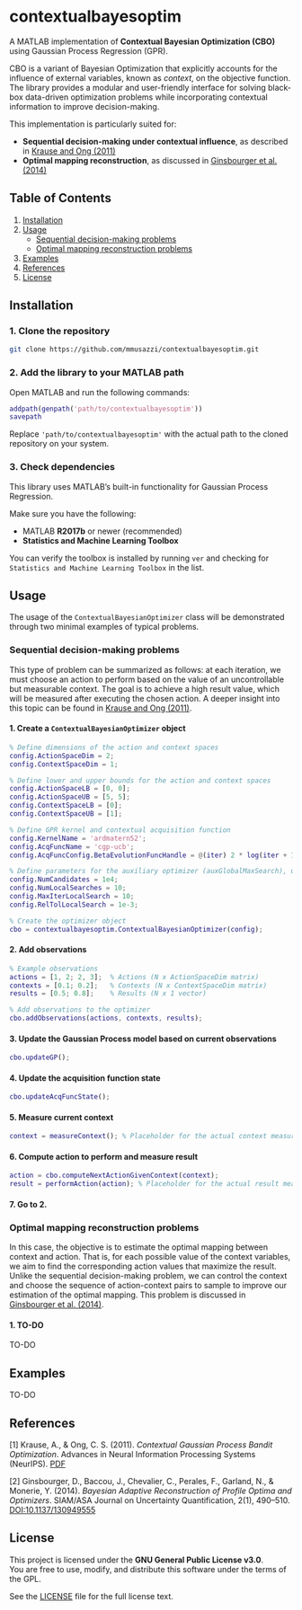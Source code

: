 # contextualbayesoptim

A MATLAB implementation of **Contextual Bayesian Optimization (CBO)** using Gaussian Process Regression (GPR).

CBO is a variant of Bayesian Optimization that explicitly accounts for the influence of external variables, known as *context*, on the objective function. The library provides a modular and user-friendly interface for solving black-box data-driven optimization problems while incorporating contextual information to improve decision-making.

This implementation is particularly suited for:

- **Sequential decision-making under contextual influence**, as described in [Krause and Ong (2011)](#reference-1)
- **Optimal mapping reconstruction**, as discussed in [Ginsbourger et al. (2014)](#reference-2)

## Table of Contents

1. [Installation](#installation)
2. [Usage](#usage)
	- [Sequential decision-making problems](#sequential-decision-making-problems)
    - [Optimal mapping reconstruction problems](#optimal-mapping-reconstruction-problems)
3. [Examples](#examples)
4. [References](#references)
5. [License](#license)

## Installation

### 1. Clone the repository
```bash
git clone https://github.com/mmusazzi/contextualbayesoptim.git
```
### 2. Add the library to your MATLAB path

Open MATLAB and run the following commands:

```matlab
addpath(genpath('path/to/contextualbayesoptim'))
savepath
```
Replace `'path/to/contextualbayesoptim'` with the actual path to the cloned repository on your system.

### 3. Check dependencies

This library uses MATLAB’s built-in functionality for Gaussian Process Regression.

Make sure you have the following:

- MATLAB **R2017b** or newer (recommended)
- **Statistics and Machine Learning Toolbox**

You can verify the toolbox is installed by running `ver` and checking for `Statistics and Machine Learning Toolbox` in the list.

## Usage

The usage of the `ContextualBayesianOptimizer` class will be demonstrated through two minimal examples of typical problems.

### Sequential decision-making problems

This type of problem can be summarized as follows: at each iteration, we must choose an action to perform based on the value of an uncontrollable but measurable context. The goal is to achieve a high result value, which will be measured after executing the chosen action. A deeper insight into this topic can be found in [Krause and Ong (2011)](#reference-1).

#### 1. Create a `ContextualBayesianOptimizer` object

```matlab
% Define dimensions of the action and context spaces
config.ActionSpaceDim = 2;
config.ContextSpaceDim = 1;

% Define lower and upper bounds for the action and context spaces
config.ActionSpaceLB = [0, 0];
config.ActionSpaceUB = [5, 5];
config.ContextSpaceLB = [0];
config.ContextSpaceUB = [1];

% Define GPR kernel and contextual acquisition function
config.KernelName = 'ardmatern52';
config.AcqFuncName = 'cgp-ucb';
config.AcqFuncConfig.BetaEvolutionFuncHandle = @(iter) 2 * log(iter + 1);

% Define parameters for the auxiliary optimizer (auxGlobalMaxSearch), used to maximize the acquisition function
config.NumCandidates = 1e4;
config.NumLocalSearches = 10;
config.MaxIterLocalSearch = 10;
config.RelTolLocalSearch = 1e-3;

% Create the optimizer object
cbo = contextualbayesoptim.ContextualBayesianOptimizer(config);
```

#### 2. Add observations

```matlab
% Example observations
actions = [1, 2; 2, 3];  % Actions (N x ActionSpaceDim matrix)
contexts = [0.1; 0.2];   % Contexts (N x ContextSpaceDim matrix)
results = [0.5; 0.8];    % Results (N x 1 vector)

% Add observations to the optimizer
cbo.addObservations(actions, contexts, results);
```

#### 3. Update the Gaussian Process model based on current observations

```matlab
cbo.updateGP();
```

#### 4. Update the acquisition function state

```matlab
cbo.updateAcqFuncState();
```

#### 5. Measure current context

```matlab
context = measureContext(); % Placeholder for the actual context measurement function
```

#### 6. Compute action to perform and measure result

```matlab
action = cbo.computeNextActionGivenContext(context);
result = performAction(action); % Placeholder for the actual result measurement function
```

#### 7. Go to 2.

### Optimal mapping reconstruction problems

In this case, the objective is to estimate the optimal mapping between context and action. That is, for each possible value of the context variables, we aim to find the corresponding action values that maximize the result. Unlike the sequential decision-making problem, we can control the context and choose the sequence of action-context pairs to sample to improve our estimation of the optimal mapping. This problem is discussed in [Ginsbourger et al. (2014)](#reference-2).

#### 1. TO-DO

TO-DO

## Examples

TO-DO

## References

<a id="reference-1"></a>
[1] Krause, A., & Ong, C. S. (2011). *Contextual Gaussian Process Bandit Optimization*. Advances in Neural Information Processing Systems (NeurIPS). [PDF](https://proceedings.neurips.cc/paper/2011/file/f3f1b7fc5a8779a9e618e1f23a7b7860-Paper.pdf)

<a id="reference-2"></a>
[2] Ginsbourger, D., Baccou, J., Chevalier, C., Perales, F., Garland, N., & Monerie, Y. (2014). *Bayesian Adaptive Reconstruction of Profile Optima and Optimizers*. SIAM/ASA Journal on Uncertainty Quantification, 2(1), 490–510. [DOI:10.1137/130949555](https://doi.org/10.1137/130949555)

## License

This project is licensed under the **GNU General Public License v3.0**.  
You are free to use, modify, and distribute this software under the terms of the GPL.

See the [LICENSE](LICENSE) file for the full license text.